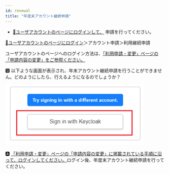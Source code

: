 ```yaml
---
id: renewal
title: "年度末アカウント継続申請"
---
```



- [&#x1f517;<u>ユーザアカウントのページにログインして、</u>](https://sc-account.ddbj.nig.ac.jp/auth/realms/master/protocol/openid-connect/auth?client_id=sc&scope=openid&response_type=code&redirect_uri=https%3A%2F%2Fsc-account.ddbj.nig.ac.jp%2Fapi%2Fauth%2Fcallback%2Fkeycloak&state=6ygcuJParJ3i8ZlDMnKicXvW3MxkWp4t06IBKOVAbIE&code_challenge=hDLDfyOsqUc58Z-xzzz1g5ybLDycWgY7UV8e-qu1jd8&code_challenge_method=S256) 申請を行ってください。

[&#x1f517;<u>ユーザアカウントのページにログイン</u>](https://sc-account.ddbj.nig.ac.jp/auth/realms/master/protocol/openid-connect/auth?client_id=sc&scope=openid&response_type=code&redirect_uri=https%3A%2F%2Fsc-account.ddbj.nig.ac.jp%2Fapi%2Fauth%2Fcallback%2Fkeycloak&state=6ygcuJParJ3i8ZlDMnKicXvW3MxkWp4t06IBKOVAbIE&code_challenge=hDLDfyOsqUc58Z-xzzz1g5ybLDycWgY7UV8e-qu1jd8&code_challenge_method=S256)＞アカウント申請＞利用継続申請


ユーザアカウントのページへのログイン方法は、[<u>「利用申請・変更」ページの「申請内容の変更」をご参照ください。</u>](/application/registration#申請内容の変更)

&#x1F180; 以下ような画面が表示され、年末アカウント継続申請を行うことができません。どのようにしたら、行えるようになるのでしょうか？

![](Keycload.png)


&#x1F170; [<u>「利用申請・変更」ページの「申請内容の変更」に掲載されている手順に沿って、ログインしてください。</u>](/application/registration#申請内容の変更)ログイン後、年度末アカウント継続申請を行ってください。
